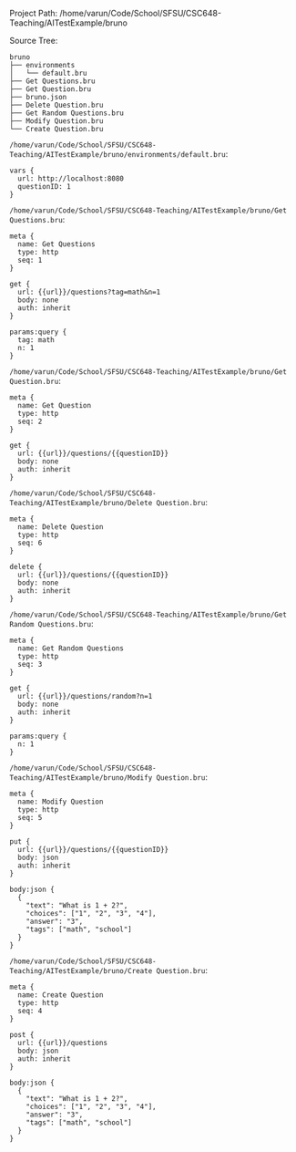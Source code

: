 Project Path: /home/varun/Code/School/SFSU/CSC648-Teaching/AITestExample/bruno

Source Tree:

```
bruno
├── environments
│   └── default.bru
├── Get Questions.bru
├── Get Question.bru
├── bruno.json
├── Delete Question.bru
├── Get Random Questions.bru
├── Modify Question.bru
└── Create Question.bru

```

`/home/varun/Code/School/SFSU/CSC648-Teaching/AITestExample/bruno/environments/default.bru`:

```````bru
vars {
  url: http://localhost:8080
  questionID: 1
}

```````

`/home/varun/Code/School/SFSU/CSC648-Teaching/AITestExample/bruno/Get Questions.bru`:

```````bru
meta {
  name: Get Questions
  type: http
  seq: 1
}

get {
  url: {{url}}/questions?tag=math&n=1
  body: none
  auth: inherit
}

params:query {
  tag: math
  n: 1
}

```````

`/home/varun/Code/School/SFSU/CSC648-Teaching/AITestExample/bruno/Get Question.bru`:

```````bru
meta {
  name: Get Question
  type: http
  seq: 2
}

get {
  url: {{url}}/questions/{{questionID}}
  body: none
  auth: inherit
}

```````

`/home/varun/Code/School/SFSU/CSC648-Teaching/AITestExample/bruno/Delete Question.bru`:

```````bru
meta {
  name: Delete Question
  type: http
  seq: 6
}

delete {
  url: {{url}}/questions/{{questionID}}
  body: none
  auth: inherit
}

```````

`/home/varun/Code/School/SFSU/CSC648-Teaching/AITestExample/bruno/Get Random Questions.bru`:

```````bru
meta {
  name: Get Random Questions
  type: http
  seq: 3
}

get {
  url: {{url}}/questions/random?n=1
  body: none
  auth: inherit
}

params:query {
  n: 1
}

```````

`/home/varun/Code/School/SFSU/CSC648-Teaching/AITestExample/bruno/Modify Question.bru`:

```````bru
meta {
  name: Modify Question
  type: http
  seq: 5
}

put {
  url: {{url}}/questions/{{questionID}}
  body: json
  auth: inherit
}

body:json {
  {
    "text": "What is 1 + 2?",
    "choices": ["1", "2", "3", "4"],
    "answer": "3",
    "tags": ["math", "school"]
  }
}

```````

`/home/varun/Code/School/SFSU/CSC648-Teaching/AITestExample/bruno/Create Question.bru`:

```````bru
meta {
  name: Create Question
  type: http
  seq: 4
}

post {
  url: {{url}}/questions
  body: json
  auth: inherit
}

body:json {
  {
    "text": "What is 1 + 2?",
    "choices": ["1", "2", "3", "4"],
    "answer": "3",
    "tags": ["math", "school"]
  }
}

```````